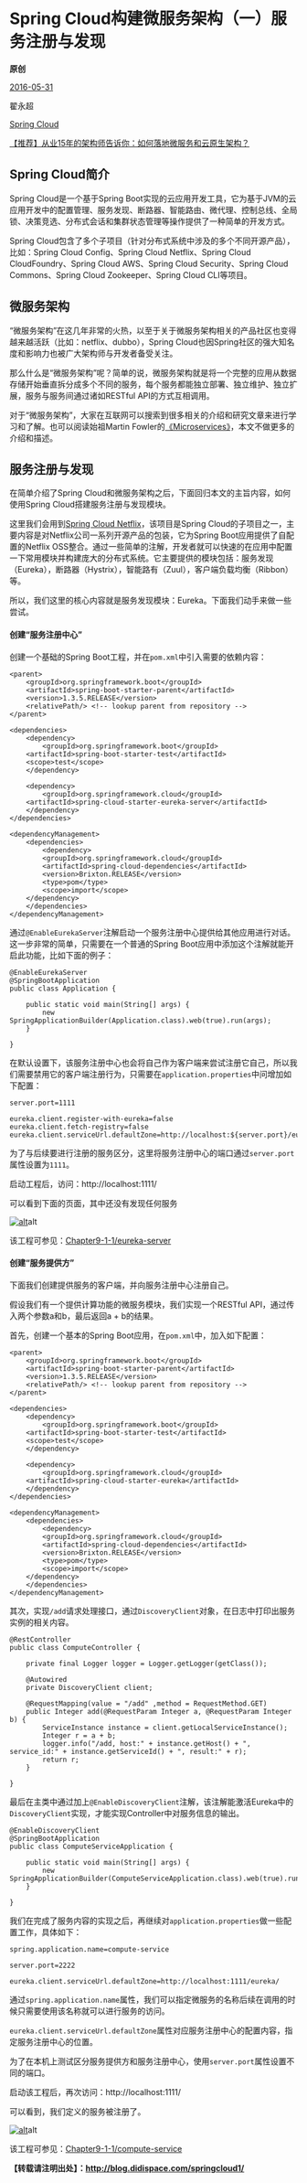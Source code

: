 # Spring Cloud构建微服务架构（一）服务注册与发现

**原创**

 [2016-05-31](https://blog.didispace.com/springcloud1/)

 翟永超

 [Spring Cloud](https://blog.didispace.com/categories/Spring-Cloud/)

[【推荐】从业15年的架构师告诉你：如何落地微服务和云原生架构？](https://blog.didispace.com/how-to-implement-microservice-and-cloud-native-architecture/)

## Spring Cloud简介

Spring Cloud是一个基于Spring Boot实现的云应用开发工具，它为基于JVM的云应用开发中的配置管理、服务发现、断路器、智能路由、微代理、控制总线、全局锁、决策竞选、分布式会话和集群状态管理等操作提供了一种简单的开发方式。

Spring Cloud包含了多个子项目（针对分布式系统中涉及的多个不同开源产品），比如：Spring Cloud Config、Spring Cloud Netflix、Spring Cloud CloudFoundry、Spring Cloud AWS、Spring Cloud Security、Spring Cloud Commons、Spring Cloud Zookeeper、Spring Cloud CLI等项目。

## 微服务架构

“微服务架构”在这几年非常的火热，以至于关于微服务架构相关的产品社区也变得越来越活跃（比如：netflix、dubbo），Spring Cloud也因Spring社区的强大知名度和影响力也被广大架构师与开发者备受关注。

那么什么是“微服务架构”呢？简单的说，微服务架构就是将一个完整的应用从数据存储开始垂直拆分成多个不同的服务，每个服务都能独立部署、独立维护、独立扩展，服务与服务间通过诸如RESTful API的方式互相调用。

对于“微服务架构”，大家在互联网可以搜索到很多相关的介绍和研究文章来进行学习和了解。也可以阅读始祖Martin Fowler的[《Microservices》](http://martinfowler.com/articles/microservices.html)，本文不做更多的介绍和描述。

## 服务注册与发现

在简单介绍了Spring Cloud和微服务架构之后，下面回归本文的主旨内容，如何使用Spring Cloud搭建服务注册与发现模块。

这里我们会用到[Spring Cloud Netflix](https://cloud.spring.io/spring-cloud-netflix/)，该项目是Spring Cloud的子项目之一，主要内容是对Netflix公司一系列开源产品的包装，它为Spring Boot应用提供了自配置的Netflix OSS整合。通过一些简单的注解，开发者就可以快速的在应用中配置一下常用模块并构建庞大的分布式系统。它主要提供的模块包括：服务发现（Eureka），断路器（Hystrix），智能路有（Zuul），客户端负载均衡（Ribbon）等。

所以，我们这里的核心内容就是服务发现模块：Eureka。下面我们动手来做一些尝试。

#### 创建“服务注册中心”

创建一个基础的Spring Boot工程，并在`pom.xml`中引入需要的依赖内容：

```
<parent>
    <groupId>org.springframework.boot</groupId>
    <artifactId>spring-boot-starter-parent</artifactId>
    <version>1.3.5.RELEASE</version>
    <relativePath/> <!-- lookup parent from repository -->
</parent>

<dependencies>
    <dependency>
        <groupId>org.springframework.boot</groupId>
	<artifactId>spring-boot-starter-test</artifactId>
	<scope>test</scope>
    </dependency>

    <dependency>
        <groupId>org.springframework.cloud</groupId>
	<artifactId>spring-cloud-starter-eureka-server</artifactId>
    </dependency>
</dependencies>

<dependencyManagement>
    <dependencies>
        <dependency>
	    <groupId>org.springframework.cloud</groupId>
	    <artifactId>spring-cloud-dependencies</artifactId>
	    <version>Brixton.RELEASE</version>
	    <type>pom</type>
	    <scope>import</scope>
	</dependency>
    </dependencies>
</dependencyManagement>
```

通过`@EnableEurekaServer`注解启动一个服务注册中心提供给其他应用进行对话。这一步非常的简单，只需要在一个普通的Spring Boot应用中添加这个注解就能开启此功能，比如下面的例子：

```
@EnableEurekaServer
@SpringBootApplication
public class Application {

	public static void main(String[] args) {
		new SpringApplicationBuilder(Application.class).web(true).run(args);
	}

}
```

在默认设置下，该服务注册中心也会将自己作为客户端来尝试注册它自己，所以我们需要禁用它的客户端注册行为，只需要在`application.properties`中问增加如下配置：

```
server.port=1111

eureka.client.register-with-eureka=false
eureka.client.fetch-registry=false
eureka.client.serviceUrl.defaultZone=http://localhost:${server.port}/eureka/
```

为了与后续要进行注册的服务区分，这里将服务注册中心的端口通过`server.port`属性设置为`1111`。

启动工程后，访问：http://localhost:1111/

可以看到下面的页面，其中还没有发现任何服务

[![alt](https://blog.didispace.com/content/images/2016/05/QQ--20160531222344.png)](https://blog.didispace.com/content/images/2016/05/QQ--20160531222344.png)alt

该工程可参见：[Chapter9-1-1/eureka-server](https://git.oschina.net/didispace/SpringBoot-Learning)

#### 创建“服务提供方”

下面我们创建提供服务的客户端，并向服务注册中心注册自己。

假设我们有一个提供计算功能的微服务模块，我们实现一个RESTful API，通过传入两个参数a和b，最后返回a + b的结果。

首先，创建一个基本的Spring Boot应用，在`pom.xml`中，加入如下配置：

```
<parent>
    <groupId>org.springframework.boot</groupId>
    <artifactId>spring-boot-starter-parent</artifactId>
    <version>1.3.5.RELEASE</version>
    <relativePath/> <!-- lookup parent from repository -->
</parent>

<dependencies>
    <dependency>
        <groupId>org.springframework.boot</groupId>
	<artifactId>spring-boot-starter-test</artifactId>
	<scope>test</scope>
    </dependency>

    <dependency>
        <groupId>org.springframework.cloud</groupId>
	<artifactId>spring-cloud-starter-eureka</artifactId>
    </dependency>
</dependencies>

<dependencyManagement>
    <dependencies>
        <dependency>
	    <groupId>org.springframework.cloud</groupId>
	    <artifactId>spring-cloud-dependencies</artifactId>
	    <version>Brixton.RELEASE</version>
	    <type>pom</type>
	    <scope>import</scope>
	</dependency>
    </dependencies>
</dependencyManagement>
```

其次，实现`/add`请求处理接口，通过`DiscoveryClient`对象，在日志中打印出服务实例的相关内容。

```
@RestController
public class ComputeController {

    private final Logger logger = Logger.getLogger(getClass());

    @Autowired
    private DiscoveryClient client;

    @RequestMapping(value = "/add" ,method = RequestMethod.GET)
    public Integer add(@RequestParam Integer a, @RequestParam Integer b) {
        ServiceInstance instance = client.getLocalServiceInstance();
        Integer r = a + b;
        logger.info("/add, host:" + instance.getHost() + ", service_id:" + instance.getServiceId() + ", result:" + r);
        return r;
    }

}
```

最后在主类中通过加上`@EnableDiscoveryClient`注解，该注解能激活Eureka中的`DiscoveryClient`实现，才能实现Controller中对服务信息的输出。

```
@EnableDiscoveryClient
@SpringBootApplication
public class ComputeServiceApplication {

	public static void main(String[] args) {
		new SpringApplicationBuilder(ComputeServiceApplication.class).web(true).run(args);
	}

}
```

我们在完成了服务内容的实现之后，再继续对`application.properties`做一些配置工作，具体如下：

```
spring.application.name=compute-service

server.port=2222

eureka.client.serviceUrl.defaultZone=http://localhost:1111/eureka/
```

通过`spring.application.name`属性，我们可以指定微服务的名称后续在调用的时候只需要使用该名称就可以进行服务的访问。

`eureka.client.serviceUrl.defaultZone`属性对应服务注册中心的配置内容，指定服务注册中心的位置。

为了在本机上测试区分服务提供方和服务注册中心，使用`server.port`属性设置不同的端口。

启动该工程后，再次访问：http://localhost:1111/

可以看到，我们定义的服务被注册了。

[![alt](https://blog.didispace.com/content/images/2016/05/QQ--20160531221940.png)](https://blog.didispace.com/content/images/2016/05/QQ--20160531221940.png)alt

该工程可参见：[Chapter9-1-1/compute-service](https://git.oschina.net/didispace/SpringBoot-Learning)

**【转载请注明出处】：http://blog.didispace.com/springcloud1/**